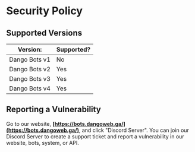 # Security Policy

## Supported Versions

| Version:                    | Supported? |
| --------------------------- | ---------- |
| Dango Bots v1               | No         |
| Dango Bots v2               | Yes        |
| Dango Bots v3               | Yes        |
| Dango Bots v4				  | Yes        |

## Reporting a Vulnerability

Go to our website, **[https://bots.dangoweb.ga/](https://bots.dangoweb.ga/)**, and click "Discord Server". You can join our Discord Server to create a support ticket and report a vulnerability in our website, bots, system, or API.
